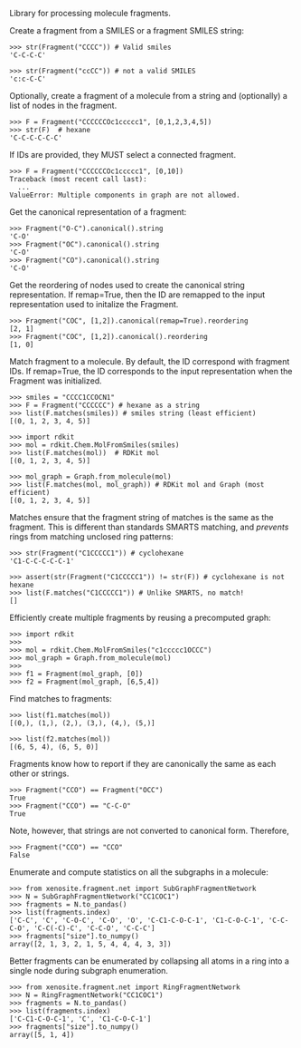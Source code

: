 Library for processing molecule fragments. 

Create a fragment from a SMILES or a fragment SMILES string:

```
>>> str(Fragment("CCCC")) # Valid smiles
'C-C-C-C'

>>> str(Fragment("ccCC")) # not a valid SMILES
'c:c-C-C'
```

Optionally, create a fragment of a molecule from a string and (optionally) a list of nodes
in the fragment. 

```
>>> F = Fragment("CCCCCCOc1ccccc1", [0,1,2,3,4,5])
>>> str(F)  # hexane
'C-C-C-C-C-C'
```

If IDs are provided, they MUST select a connected fragment.

```
>>> F = Fragment("CCCCCCOc1ccccc1", [0,10]) 
Traceback (most recent call last):
  ...
ValueError: Multiple components in graph are not allowed.
```

Get the canonical representation of a fragment:

```
>>> Fragment("O-C").canonical().string
'C-O'
>>> Fragment("OC").canonical().string
'C-O'
>>> Fragment("CO").canonical().string
'C-O'
```

Get the reordering of nodes used to create the canonical
string representation. If remap=True, then the ID are remapped to the input
representation used to initalize the Fragment.

```
>>> Fragment("COC", [1,2]).canonical(remap=True).reordering
[2, 1]
>>> Fragment("COC", [1,2]).canonical().reordering
[1, 0]
```

Match fragment to a molecule. By default, the ID
correspond with fragment IDs. If remap=True, the ID
corresponds to the input representation when the Fragment
was initialized.

```
>>> smiles = "CCCC1CCOCN1"
>>> F = Fragment("CCCCCC") # hexane as a string
>>> list(F.matches(smiles)) # smiles string (least efficient)
[(0, 1, 2, 3, 4, 5)]

>>> import rdkit
>>> mol = rdkit.Chem.MolFromSmiles(smiles)
>>> list(F.matches(mol))  # RDKit mol
[(0, 1, 2, 3, 4, 5)]

>>> mol_graph = Graph.from_molecule(mol)
>>> list(F.matches(mol, mol_graph)) # RDKit mol and Graph (most efficient)
[(0, 1, 2, 3, 4, 5)]
```

Matches ensure that the fragment string of matches is the same as
the fragment. This is different than standards SMARTS matching,
and *prevents* rings from matching unclosed ring patterns:

```
>>> str(Fragment("C1CCCCC1")) # cyclohexane
'C1-C-C-C-C-C-1'

>>> assert(str(Fragment("C1CCCCC1")) != str(F)) # cyclohexane is not hexane
>>> list(F.matches("C1CCCCC1")) # Unlike SMARTS, no match!
[]
```

Efficiently create multiple fragments by reusing a
precomputed graph:

```
>>> import rdkit
>>>
>>> mol = rdkit.Chem.MolFromSmiles("c1ccccc1OCCC")
>>> mol_graph = Graph.from_molecule(mol)
>>>
>>> f1 = Fragment(mol_graph, [0])
>>> f2 = Fragment(mol_graph, [6,5,4])
```

Find matches to fragments:

```
>>> list(f1.matches(mol))
[(0,), (1,), (2,), (3,), (4,), (5,)]

>>> list(f2.matches(mol))
[(6, 5, 4), (6, 5, 0)]
```

Fragments know how to report if they are canonically the same as each other or strings.

```
>>> Fragment("CCO") == Fragment("OCC")
True
>>> Fragment("CCO") == "C-C-O"
True
```

Note, however, that strings are not converted to canonical form. Therefore,

```
>>> Fragment("CCO") == "CCO"
False
```

Enumerate and compute statistics on all the subgraphs in a molecule:

```
>>> from xenosite.fragment.net import SubGraphFragmentNetwork
>>> N = SubGraphFragmentNetwork("CC1COC1")
>>> fragments = N.to_pandas()
>>> list(fragments.index)
['C-C', 'C', 'C-O-C', 'C-O', 'O', 'C-C1-C-O-C-1', 'C1-C-O-C-1', 'C-C-C-O', 'C-C(-C)-C', 'C-C-O', 'C-C-C']
>>> fragments["size"].to_numpy()
array([2, 1, 3, 2, 1, 5, 4, 4, 4, 3, 3])
```

Better fragments can be enumerated by collapsing all atoms in a ring into a single node
during subgraph enumeration. 

```
>>> from xenosite.fragment.net import RingFragmentNetwork
>>> N = RingFragmentNetwork("CC1COC1")
>>> fragments = N.to_pandas()
>>> list(fragments.index)
['C-C1-C-O-C-1', 'C', 'C1-C-O-C-1']
>>> fragments["size"].to_numpy()
array([5, 1, 4])
```